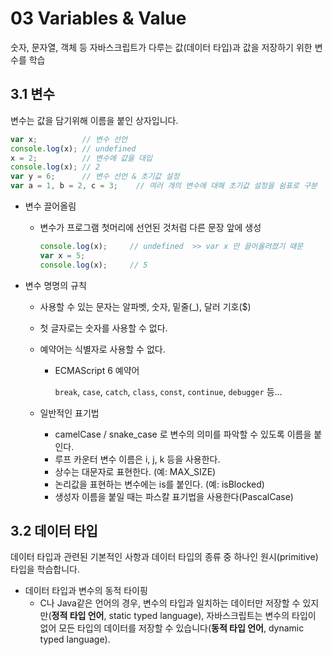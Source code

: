 # 03 Variables & Value

숫자, 문자열, 객체 등 자바스크립트가 다루는 값(데이터 타입)과 값을 저장하기 위한 변수를 학습

## 3.1 변수

변수는 값을 담기위해 이름을 붙인 상자입니다.

```javascript
var x;			// 변수 선언
console.log(x);	// undefined
x = 2;			// 변수에 값을 대입
console.log(x);	// 2
var y = 6;		// 변수 선언 & 초기값 설정
var a = 1, b = 2, c = 3;	// 여러 개의 변수에 대해 초기값 설정을 쉼표로 구분
```

- 변수 끌어올림

  - 변수가 프로그램 첫머리에 선언된 것처럼 다른 문장 앞에 생성

    ```javascript
    console.log(x);		// undefined  >> var x 만 끌어올려졌기 때문
    var x = 5;
    console.log(x);		// 5
    ```

- 변수 명명의 규칙

  - 사용할 수 있는 문자는 알파벳, 숫자, 밑줄(_), 달러 기호($)

  - 첫 글자로는 숫자를 사용할 수 없다.

  - 예약어는 식별자로 사용할 수 없다. 

    - ECMAScript 6 예약어

      `break`, `case`, `catch`, `class`, `const`, `continue`, `debugger` 등...

  - 일반적인 표기법

    - camelCase / snake_case 로 변수의 의미를 파악할 수 있도록 이름을 붙인다.
    - 루프 카운터 변수 이름은 i, j, k 등을 사용한다.
    - 상수는 대문자로 표현한다. (예: MAX_SIZE)
    - 논리값을 표현하는 변수에는 is를 붙인다. (예: isBlocked)
    - 생성자 이름을 붙일 때는 파스칼 표기법을 사용한다(PascalCase)



## 3.2 데이터 타입

데이터 타입과 관련된 기본적인 사항과 데이터 타입의 종류 중 하나인 원시(primitive) 타입을 학습합니다. 

- 데이터 타입과 변수의 동적 타이핑
  - C나 Java같은 언어의 경우, 변수의 타입과 일치하는 데이터만 저장할 수 있지만(__정적 타입 언어__, static typed language), 자바스크립트는 변수의 타입이 없어 모든 타입의 데이터를 저장할 수 있습니다(__동적 타입 언어__, dynamic typed language).  